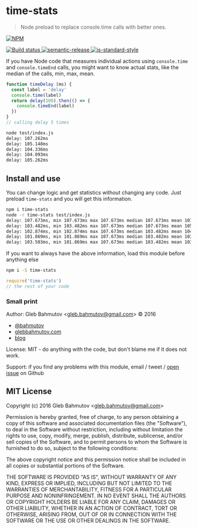 # time-stats

> Node preload to replace console.time calls with better ones.

[![NPM][npm-icon] ][npm-url]

[![Build status][ci-image] ][ci-url]
[![semantic-release][semantic-image] ][semantic-url]
[![js-standard-style][standard-image]][standard-url]

If you have Node code that measures individual actions using `console.time` and `console.timeEnd`
calls, you might want to know actual stats, like the median of the calls, min, max, mean.

```js
function timeDelay (ms) {
  const label = 'delay'
  console.time(label)
  return delay(100).then(() => {
    console.timeEnd(label)
  })
}
// calling delay 5 times
```

```sh
node test/index.js
delay: 107.262ms
delay: 105.148ms
delay: 104.336ms
delay: 104.093ms
delay: 105.262ms
```


## Install and use

You can change logic and get statistics without changing any code. 
Just preload `time-stats` and you will get this information.

```sh
npm i time-stats
node -r time-stats test/index.js
delay: 107.673ms, min 107.673ms max 107.673ms median 107.673ms mean 107.673ms n=1
delay: 103.482ms, min 103.482ms max 107.673ms median 107.673ms mean 105.578ms n=2
delay: 102.874ms, min 102.874ms max 107.673ms median 103.482ms mean 104.677ms n=3
delay: 101.869ms, min 101.869ms max 107.673ms median 103.482ms mean 103.975ms n=4
delay: 103.503ms, min 101.869ms max 107.673ms median 103.482ms mean 103.88ms n=5
```

If you want to always have the above information, load this module before anything else

```sh
npm i -S time-stats
```

```js
require('time-stats')
// the rest of your code
```

### Small print

Author: Gleb Bahmutov &lt;gleb.bahmutov@gmail.com&gt; &copy; 2016

* [@bahmutov](https://twitter.com/bahmutov)
* [glebbahmutov.com](http://glebbahmutov.com)
* [blog](http://glebbahmutov.com/blog)


License: MIT - do anything with the code, but don't blame me if it does not work.

Support: if you find any problems with this module, email / tweet /
[open issue](https://github.com/bahmutov/time-stats/issues) on Github

## MIT License

Copyright (c) 2016 Gleb Bahmutov &lt;gleb.bahmutov@gmail.com&gt;

Permission is hereby granted, free of charge, to any person
obtaining a copy of this software and associated documentation
files (the "Software"), to deal in the Software without
restriction, including without limitation the rights to use,
copy, modify, merge, publish, distribute, sublicense, and/or sell
copies of the Software, and to permit persons to whom the
Software is furnished to do so, subject to the following
conditions:

The above copyright notice and this permission notice shall be
included in all copies or substantial portions of the Software.

THE SOFTWARE IS PROVIDED "AS IS", WITHOUT WARRANTY OF ANY KIND,
EXPRESS OR IMPLIED, INCLUDING BUT NOT LIMITED TO THE WARRANTIES
OF MERCHANTABILITY, FITNESS FOR A PARTICULAR PURPOSE AND
NONINFRINGEMENT. IN NO EVENT SHALL THE AUTHORS OR COPYRIGHT
HOLDERS BE LIABLE FOR ANY CLAIM, DAMAGES OR OTHER LIABILITY,
WHETHER IN AN ACTION OF CONTRACT, TORT OR OTHERWISE, ARISING
FROM, OUT OF OR IN CONNECTION WITH THE SOFTWARE OR THE USE OR
OTHER DEALINGS IN THE SOFTWARE.

[npm-icon]: https://nodei.co/npm/time-stats.svg?downloads=true
[npm-url]: https://npmjs.org/package/time-stats
[ci-image]: https://travis-ci.org/bahmutov/time-stats.svg?branch=master
[ci-url]: https://travis-ci.org/bahmutov/time-stats
[semantic-image]: https://img.shields.io/badge/%20%20%F0%9F%93%A6%F0%9F%9A%80-semantic--release-e10079.svg
[semantic-url]: https://github.com/semantic-release/semantic-release
[standard-image]: https://img.shields.io/badge/code%20style-standard-brightgreen.svg
[standard-url]: http://standardjs.com/
